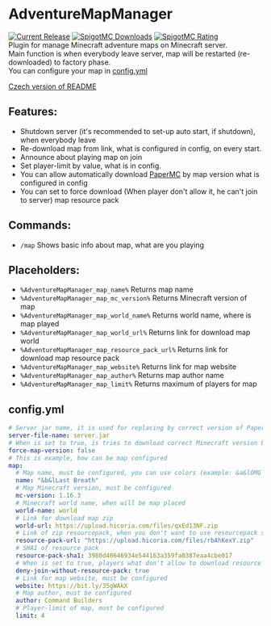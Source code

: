 # AdventureMapManager
[![Current Release](https://img.shields.io/github/release/Veldik/AdventureMapManager.svg)](https://github.com/Veldik/AdventureMapManager/releases/latest)
[![SpigotMC Downloads](https://img.shields.io/spiget/downloads/90119.svg?label=Downloads&color=fcba03)](https://www.spigotmc.org/resources/adventuremapmanager.90119/)
[![SpigotMC Rating](https://img.shields.io/spiget/stars/90119.svg?label=Rating)](https://www.spigotmc.org/resources/adventuremapmanager.90119/)  
Plugin for manage Minecraft adventure maps on Minecraft server.  
Main function is when everybody leave server, map will be restarted (re-downloaded) to factory phase.  
You can configure your map in [config.yml](https://github.com/Veldik/AdventureMapManager/blob/main/src/main/resources/config.yml)

[Czech version of README](README_CZ.md)

## Features:
- Shutdown server (it's recommended to set-up auto start, if shutdown), when everybody leave
- Re-download map from link, what is configured in config, on every start.
- Announce about playing map on join
- Set player-limit by value, what is in config. 
- You can allow automatically download [PaperMC](https://papermc.io/) by map version what is configured in config
- You can set to force download (When player don't allow it, he can't join to server) map resource pack

## Commands:
- `/map` Shows basic info about map, what are you playing

## Placeholders:
- `%AdventureMapManager_map_name%` Returns map name
- `%AdventureMapManager_map_mc_version%` Returns Minecraft version of map
- `%AdventureMapManager_map_world_name%` Returns world name, where is map played
- `%AdventureMapManager_map_world_url%` Returns link for download map world
- `%AdventureMapManager_map_resource_pack_url%` Returns link for download map resource pack
- `%AdventureMapManager_map_website%` Returns link for map website
- `%AdventureMapManager_map_author%` Returns map author name
- `%AdventureMapManager_map_limit%` Returns maximum of players for map

## config.yml
```yaml
# Server jar name, it is used for replacing by correct version of PaperMC, when is force-map-version set to true
server-file-name: server.jar
# When is set to true, is tries to download correct Minecraft version by map version
force-map-version: false
# This is example, how can be map configured
map:
  # Map name, must be configured, you can use colors (example: &a&lOMG &c&nMaRiO &eSUPERMAP)
  name: "&b&lLast Breath"
  # Map Minecraft version, must be configured
  mc-version: 1.16.3
  # Minecraft world name, when will be map placed
  world-name: world
  # Link for download map zip
  world-url: https://upload.hicoria.com/files/qxEd13NF.zip
  # Link of zip resourcepack, when you don't want to use resourcepack set quotation marks only (Default Minecraft launcher java don't support Let's encrypt certificates)
  resource-pack-url: "https://upload.hicoria.com/files/rbAhKexY.zip"
  # SHA1 of resource pack
  resource-pack-sha1: 3980d40646934e544163a359fa0387eaa4cbe017
  # When is set to true, players what don't allow to download resource pack, will be kicked
  deny-join-without-resource-pack: true
  # Link for map website, must be configured
  website: https://bit.ly/35gWAkX
  # Map author, must be configured
  author: Command Builders
  # Player-limit of map, must be configured
  limit: 4
```
